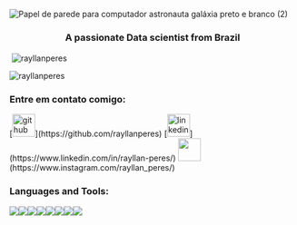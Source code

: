 ![Papel de parede para computador astronauta galáxia preto e branco (2)](https://github.com/user-attachments/assets/c1f79855-5aa7-42fa-be3f-6a9ee113c073)

<h3 align="center">A passionate Data scientist from Brazil</h3>

<p>&nbsp;<img align="center" src="https://github-readme-stats.vercel.app/api?username=rayllanperes&show_icons=true&locale=en" alt="rayllanperes" /></p>

<p><img align="center" src="https://github-readme-streak-stats.herokuapp.com/?user=rayllanperes&" alt="rayllanperes" /></p>

<h3 align="left">Entre em contato comigo:</h3>
[<img src='https://cdn.jsdelivr.net/npm/simple-icons@3.0.1/icons/github.svg' alt='github' height='40'>](https://github.com/rayllanperes)  [<img src='https://cdn.jsdelivr.net/npm/simple-icons@3.0.1/icons/linkedin.svg' alt='linkedin' height='40'>](https://www.linkedin.com/in/rayllan-peres/)  <img src='https://img.shields.io/badge/Instagram-E4405F?style=for-the-badge&logo=instagram&logoColor=white' height='40'>(https://www.instagram.com/rayllan_peres/)   

<h3 align="left">Languages and Tools:</h3>
<img src= "https://img.shields.io/badge/MySQL-005C84?style=for-the-badge&logo=mysql&logoColor=white"><img src= "https://img.shields.io/badge/PowerBI-F2C811?style=for-the-badge&logo=Power%20BI&logoColor=white"><img src= "https://img.shields.io/badge/Python-FFD43B?style=for-the-badge&logo=python&logoColor=blue"><img src= "https://img.shields.io/badge/Pandas-2C2D72?style=for-the-badge&logo=pandas&logoColor=white"><img src= "https://img.shields.io/badge/Plotly-239120?style=for-the-badge&logo=plotly&logoColor=white"><img src= "https://img.shields.io/badge/Numpy-777BB4?style=for-the-badge&logo=numpy&logoColor=white"><img src= "https://img.shields.io/badge/scikit_learn-F7931E?style=for-the-badge&logo=scikit-learn&logoColor=white"><img src= "https://img.shields.io/badge/Jupyter-F37626.svg?&style=for-the-badge&logo=Jupyter&logoColor=white">
